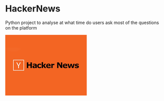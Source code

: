 # HackerNews
Python project to analyse at what time do users ask most of the questions on the platform

![alt text](https://github.com/onesheka/HackerNews/blob/master/Hn.png)
